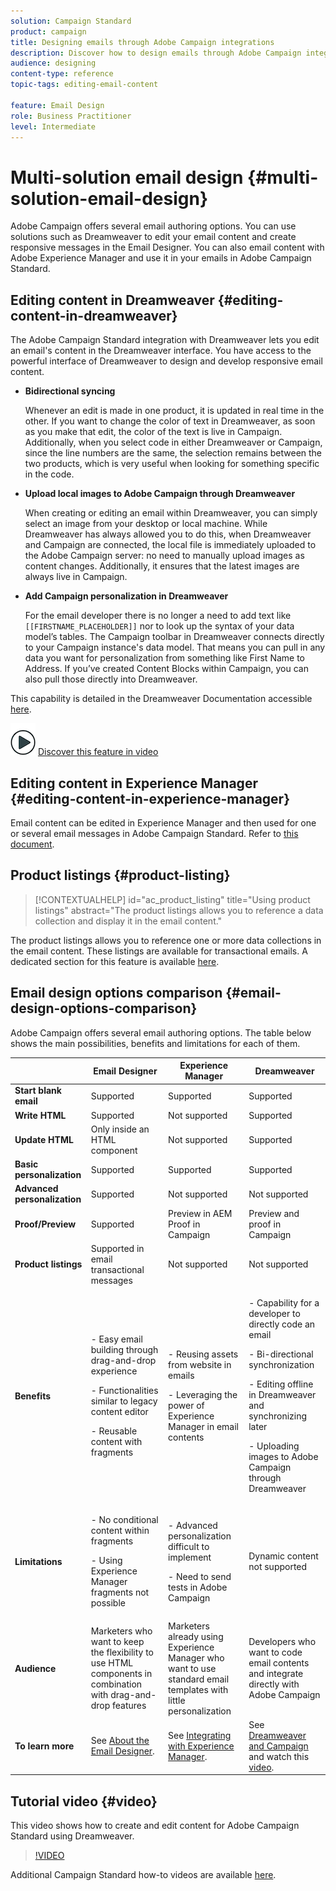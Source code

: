 ```yaml
---
solution: Campaign Standard
product: campaign
title: Designing emails through Adobe Campaign integrations 
description: Discover how to design emails through Adobe Campaign integrations in the Email Designer.
audience: designing
content-type: reference
topic-tags: editing-email-content

feature: Email Design
role: Business Practitioner
level: Intermediate
---
```


# Multi-solution email design {#multi-solution-email-design}

Adobe Campaign offers several email authoring options. You can use solutions such as Dreamweaver to edit your email content and create responsive messages in the Email Designer. You can also email content with Adobe Experience Manager and use it in your emails in Adobe Campaign Standard.

## Editing content in Dreamweaver {#editing-content-in-dreamweaver}

The Adobe Campaign Standard integration with Dreamweaver lets you edit an email's content in the Dreamweaver interface. You have access to the powerful interface of Dreamweaver to design and develop responsive email content.

* **Bidirectional syncing**

  Whenever an edit is made in one product, it is updated in real time in the other. If you want to change the color of text in Dreamweaver, as soon as you make that edit, the color of the text is live in Campaign. Additionally, when you select code in either Dreamweaver or Campaign, since the line numbers are the same, the selection remains between the two products, which is very useful when looking for something specific in the code.

* **Upload local images to Adobe Campaign through Dreamweaver**

  When creating or editing an email within Dreamweaver, you can simply select an image from your desktop or local machine. While Dreamweaver has always allowed you to do this, when Dreamweaver and Campaign are connected, the local file is immediately uploaded to the Adobe Campaign server: no need to manually upload images as content changes. Additionally, it ensures that the latest images are always live in Campaign.

* **Add Campaign personalization in Dreamweaver**

  For the email developer there is no longer a need to add text like `[[FIRSTNAME_PLACEHOLDER]]` nor to look up the syntax of your data model’s tables. The Campaign toolbar in Dreamweaver connects directly to your Campaign instance's data model. That means you can pull in any data you want for personalization from something like First Name to Address. If you’ve created Content Blocks within Campaign, you can also pull those directly into Dreamweaver.

This capability is detailed in the Dreamweaver Documentation accessible [here](https://helpx.adobe.com/dreamweaver/using/working-with-dreamweaver-and-campaign.html). 

![](assets/do-not-localize/how-to-video.png) [Discover this feature in video](#video)

## Editing content in Experience Manager {#editing-content-in-experience-manager}

Email content can be edited in Experience Manager and then used for one or several email messages in Adobe Campaign Standard. Refer to [this document](../../integrating/using/integrating-with-experience-manager.md).

## Product listings {#product-listing}

>[!CONTEXTUALHELP]
>id="ac_product_listing"
>title="Using product listings"
>abstract="The product listings allows you to reference a data collection and display it in the email content."

The product listings allows you to reference one or more data collections in the email content. These listings are available for transactional emails. A dedicated section for this feature is available [here](../../designing/using/using-product-listings.md).

## Email design options comparison {#email-design-options-comparison}

Adobe Campaign offers several email authoring options. The table below shows the main possibilities, benefits and limitations for each of them.

<table> 
 <thead> 
  <tr> 
   <th> </th> 
   <th> Email Designer<br /> </th> 
   <th> Experience Manager<br /> </th> 
   <th> Dreamweaver<br /> </th> 
  </tr> 
 </thead> 
 <tbody> 
  <tr> 
   <td> <strong>Start blank email</strong><br /> </td> 
   <td> Supported<br /> </td> 
   <td> Supported<br /> </td> 
   <td> Supported<br /> </td> 
  </tr> 
  <tr> 
   <td> <strong>Write HTML</strong><br /> </td> 
   <td> Supported<br /> </td> 
   <td> Not supported<br /> </td> 
   <td> Supported<br /> </td> 
  </tr> 
  <tr> 
   <td> <strong>Update HTML</strong><br /> </td> 
   <td> Only inside an HTML component<br /> </td> 
   <td> Not supported<br /> </td> 
   <td> Supported<br /> </td> 
  </tr> 
  <tr> 
   <td> <strong>Basic personalization</strong><br /> </td> 
   <td> Supported<br /> </td> 
   <td> Supported<br /> </td> 
   <td> Supported<br /> </td> 
  </tr> 
  <tr> 
   <td> <strong>Advanced personalization</strong><br /> </td> 
   <td> Supported<br /> </td> 
   <td> Not supported<br /> </td> 
   <td> Not supported<br /> </td> 
  </tr> 
  <tr> 
   <td> <strong>Proof/Preview</strong><br /> </td> 
   <td> Supported<br /> </td> 
   <td> Preview in AEM<br /> Proof in Campaign<br /> </td> 
   <td> Preview and proof in Campaign<br /> </td> 
  </tr> 
  <tr> 
   <td> <strong>Product listings</strong><br /> </td> 
   <td> Supported in email transactional messages<br /> </td> 
   <td> Not supported<br /> </td> 
   <td> Not supported<br /> </td> 
  </tr> 
  <tr> 
   <td> <strong>Benefits</strong><br /> </td> 
   <td> 
     <p>- Easy email building through drag-and-drop experience</p>
     <p>- Functionalities similar to legacy content editor</p>
     <p>- Reusable content with fragments</p>
  </td> 
   <td> 
     <p>- Reusing assets from website in emails</p>
     <p>- Leveraging the power of Experience Manager in email contents</p>
    </td> 
   <td> 
    <p>- Capability for a developer to directly code an email</p>
    <p>- Bi-directional synchronization</p>
    <p>- Editing offline in Dreamweaver and synchronizing later</p>
    <p>- Uploading images to Adobe Campaign through Dreamweaver</p>
  </td> 
  </tr> 
  <tr> 
   <td> <strong>Limitations</strong><br /> </td> 
   <td> 
     <p>- No conditional content within fragments</p>
     <p>- Using Experience Manager fragments not possible</p>
  </td> 
   <td> 
     <p>- Advanced personalization difficult to implement</p>
     <p>- Need to send tests in Adobe Campaign</p>
  </td> 
   <td> Dynamic content not supported<br /> </td> 
  </tr> 
  <tr> 
   <td> <strong>Audience</strong><br /> </td> 
   <td> Marketers who want to keep the flexibility to use HTML components in combination with drag-and-drop features<br /> </td> 
   <td> Marketers already using Experience Manager who want to use standard email templates with little personalization<br /> </td> 
   <td> Developers who want to code email contents and integrate directly with Adobe Campaign<br /> </td> 
  </tr> 
  <tr> 
   <td> <strong>To learn more</strong><br /> </td> 
   <td> See <a href="../../designing/using/designing-content-in-adobe-campaign.md">About the Email Designer</a>.<br /> </td> 
   <td> See <a href="../../integrating/using/integrating-with-experience-manager.md">Integrating with Experience Manager</a>.<br /> </td> 
   <td> See <a href="https://helpx.adobe.com/dreamweaver/using/working-with-dreamweaver-and-campaign.html">Dreamweaver and Campaign</a> and watch this <a href="#video">video</a>.<br /> </td> 
  </tr> 
 </tbody> 
</table>

## Tutorial video {#video}

This video shows how to create and edit content for Adobe Campaign Standard using Dreamweaver.

>[!VIDEO](https://video.tv.adobe.com/v/23121?quality=12&captions=eng)

Additional Campaign Standard how-to videos are available [here](https://experienceleague.adobe.com/docs/campaign-standard-learn/tutorials/overview.html?lang=en).
